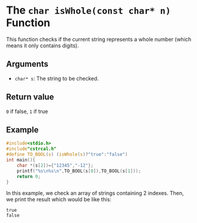# The `char isWhole(const char* n)` Function
This function checks if the current string represents a whole number (which means it only contains digits).
## Arguments
* `char* s`: The string to be checked.
## Return value
`0` if false, `1` if true
## Example
```c
#include<stdio.h>
#include"cstrcal.h"
#define TO_BOOL(s) (isWhole(s)?"true":"false")
int main(){
	char *(s[2])={"12345","-12"};
	printf("%s\n%s\n",TO_BOOL(s[0]),TO_BOOL(s[1]));
	return 0;
}
```
In this example, we check an array of strings containing 2 indexes. Then, we print the result which would be like this:
```
true
false
```
